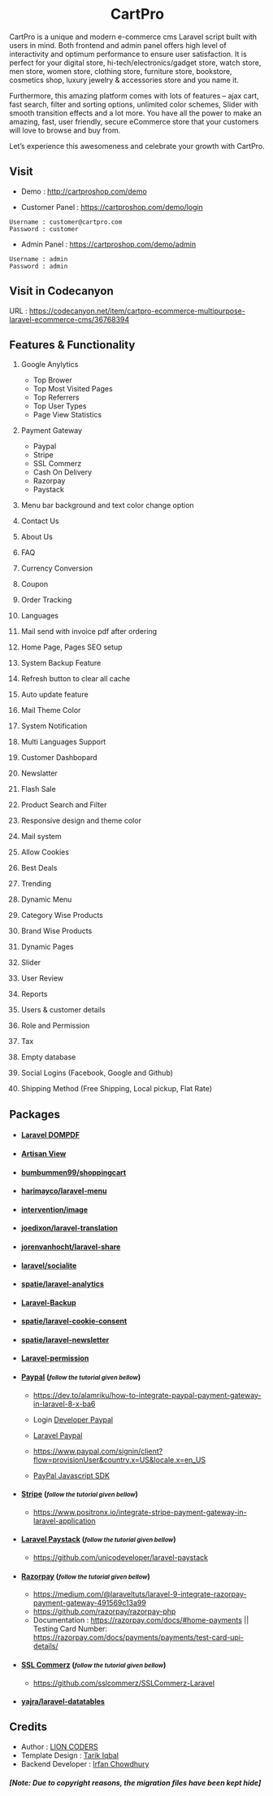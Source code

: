 <div align='center'>

# CartPro
</div>

CartPro is a unique and modern e-commerce cms Laravel script built with users in mind. Both frontend and admin panel offers high level of interactivity and optimum performance to ensure user satisfaction. It is perfect for your digital store, hi-tech/electronics/gadget store, watch store, men store, women store, clothing store, furniture store, bookstore, cosmetics shop, luxury jewelry & accessories store and you name it.

Furthermore, this amazing platform comes with lots of features – ajax cart, fast search, filter and sorting options, unlimited color schemes, Slider with smooth transition effects and a lot more. You have all the power to make an amazing, fast, user friendly, secure eCommerce store that your customers will love to browse and buy from.

Let’s experience this awesomeness and celebrate your growth with CartPro.

## Visit 

- Demo : http://cartproshop.com/demo

- Customer Panel : https://cartproshop.com/demo/login
```
Username : customer@cartpro.com
Password : customer
```
- Admin Panel : https://cartproshop.com/demo/admin
```
Username : admin
Password : admin
```

## Visit in Codecanyon
URL : https://codecanyon.net/item/cartpro-ecommerce-multipurpose-laravel-ecommerce-cms/36768394



## Features & Functionality
1. Google Anylytics
    - Top Brower
    - Top Most Visited Pages
    - Top Referrers
    - Top User Types
    - Page View Statistics

2. Payment Gateway 
    - Paypal
    - Stripe
    - SSL Commerz
    - Cash On Delivery
    - Razorpay
    - Paystack
    
3. Menu bar background and text color change option
4. Contact Us
5. About Us
6. FAQ
7. Currency Conversion
8. Coupon
9. Order Tracking
10. Languages
11. Mail send with invoice pdf after ordering
12. Home Page, Pages SEO setup
13. System Backup Feature
14. Refresh button to clear all cache
15. Auto update feature
16. Mail Theme Color
17. System Notification
18. Multi Languages Support 
19. Customer Dashbopard
20. Newslatter
21. Flash Sale
22. Product Search and Filter
23. Responsive design and theme color
24. Mail system
25. Allow Cookies
26. Best Deals
27. Trending
28. Dynamic Menu
29. Category Wise Products
30. Brand Wise Products
31. Dynamic Pages
32. Slider
33. User Review
34. Reports
35. Users & customer details
36. Role and Permission
37. Tax
38. Empty database
39. Social Logins (Facebook, Google and Github)
40. Shipping Method (Free Shipping, Local pickup, Flat Rate)


## Packages
- #### [Laravel DOMPDF](https://github.com/barryvdh/laravel-dompdf)

- #### [Artisan View](https://github.com/svenluijten/artisan-view)

- #### [bumbummen99/shoppingcart](https://packagist.org/packages/bumbummen99/shoppingcart)

- #### [harimayco/laravel-menu](https://packagist.org/packages/harimayco/laravel-menu)

- #### [intervention/image](https://image.intervention.io/v2)

- #### [joedixon/laravel-translation](https://github.com/joedixon/laravel-translation)

- #### [jorenvanhocht/laravel-share](https://packagist.org/packages/jorenvanhocht/laravel-share)

- #### [laravel/socialite](https://packagist.org/packages/laravel/socialite)

- #### [spatie/laravel-analytics](https://github.com/spatie/laravel-analytics)

- #### [Laravel-Backup](https://spatie.be/docs/laravel-backup/v8/introduction)

- #### [spatie/laravel-cookie-consent](https://github.com/spatie/laravel-cookie-consent)

- #### [spatie/laravel-newsletter](https://github.com/spatie/laravel-newsletter)

- #### [Laravel-permission](https://spatie.be/docs/laravel-permission/v5/introduction)

- #### [Paypal](https://github.com/srmklive/laravel-paypal) (<small><i>follow the tutorial given bellow</i></small>)
    - https://dev.to/alamriku/how-to-integrate-paypal-payment-gateway-in-laravel-8-x-ba6

    - Login [Developer Paypal](https://developer.paypal.com/)

    - [Laravel Paypal](https://srmklive.github.io/laravel-paypal/)

    - https://www.paypal.com/signin/client?flow=provisionUser&country.x=US&locale.x=en_US
    - [PayPal Javascript SDK](https://developer.paypal.com/demo/checkout/#/pattern/client)

- #### [Stripe](https://github.com/stripe/stripe-php) (<small><i>follow the tutorial given bellow</i></small>)
    - https://www.positronx.io/integrate-stripe-payment-gateway-in-laravel-application

- #### [Laravel Paystack](https://paystack.com/) (<small><i>follow the tutorial given bellow</i></small>)
    - https://github.com/unicodeveloper/laravel-paystack
- #### [Razorpay](https://razorpay.com/) (<small><i>follow the tutorial given bellow</i></small>)
    - https://medium.com/@laraveltuts/laravel-9-integrate-razorpay-payment-gateway-491569c13a99
    - https://github.com/razorpay/razorpay-php
    - Documentation : https://razorpay.com/docs/#home-payments || Testing Card Number:  https://razorpay.com/docs/payments/payments/test-card-upi-details/
                     

- #### [SSL Commerz](https://sslcommerz.com/) (<small><i>follow the tutorial given bellow</i></small>)
    - https://github.com/sslcommerz/SSLCommerz-Laravel

- #### [yajra/laravel-datatables](https://yajrabox.com/docs/laravel-datatables/master/installation)

## Credits
- Author : [LION CODERS](https://lion-coders.com/)
- Template Design : [Tarik Iqbal](https://www.linkedin.com/in/tarik-iqbal-51046b34/)
- Backend Developer : [Irfan Chowdhury](https://github.com/Irfan-Chowdhury)



##### <p>[Note:  Due to copyright reasons, the migration files have been kept hide]</p>


